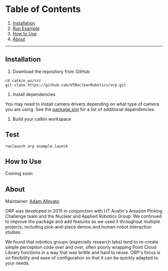 # Table of Contents
1. [Installation](#installation)
1. [Run Example](#run-example)
1. [How to Use](#how-to-use)
1. [About](#about)

***

## Installation<a name="installation" />
1. Download the repository from GitHub
```
cd catkin_ws/src
git clone https://github.com/UTNuclearRobotics/orp.git
```
1. Install dependencies

You may need to install camera drivers depending on what type of camera you are using. See the [package.xml](https://github.com/UTNuclearRobotics/orp/blob/kinetic/package.xml) for a list of additional dependencies.

1. Build your catkin workspace

## Test<a name="run-example" />
```
roslaunch orp example.launch
```

## How to Use<a name="how-to-use" />
Coming soon


## About<a name="about" />
Maintainer: [Adam Allevato](allevato@utexas.edu)

ORP was developed in 2015 in conjunction with UT Austin's Amazon Picking Challenge team and the Nuclear and Applied Robotics Group. We continued to improve the package and add features as we used it throughout multiple projects, including pick-and-place demos and human-robot interaction studies.

We found that robotics groups (especially research labs) tend to re-create simple perception code over and over, often poorly wrapping Point Cloud Library functions in a way that was brittle and hard to reuse. ORP's focus is on flexibility and ease of configuration so that it can be quickly adapted to your needs.
